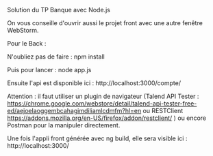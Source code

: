Solution du TP Banque avec Node.js

On vous conseille d'ouvrir aussi le projet front avec une autre fenêtre WebStorm.

Pour le Back :

N'oubliez pas de faire :
npm install

Puis pour lancer :
node app.js

Ensuite l'api est disponible ici :
http://localhost:3000/compte/

Attention : il faut utiliser un plugin de navigateur (Talend API Tester : https://chrome.google.com/webstore/detail/talend-api-tester-free-ed/aejoelaoggembcahagimdiliamlcdmfm?hl=en ou RESTClient https://addons.mozilla.org/en-US/firefox/addon/restclient/ ) ou encore Postman pour la manipuler directement.

Une fois l'appli front générée avec ng build, elle sera visible ici :
http://localhost:3000/
